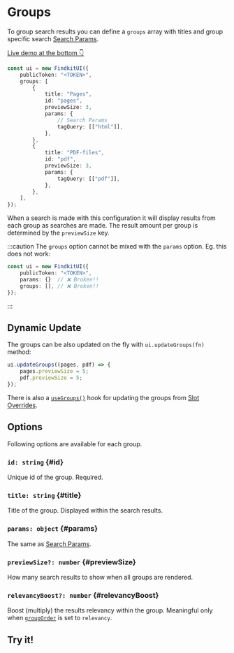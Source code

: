 # Groups

To group search results you can define a `groups` array with titles and group
specific search [Search Params](/ui/api/params).

[Live demo at the bottom 👇](#try-it)

```ts
const ui = new FindkitUI({
	publicToken: "<TOKEN>",
	groups: [
		{
			title: "Pages",
			id: "pages",
			previewSize: 3,
			params: {
				// Search Params
				tagQuery: [["html"]],
			},
		},
		{
			title: "PDF-files",
			id: "pdf",
			previewSize: 3,
			params: {
				tagQuery: [["pdf"]],
			},
		},
	],
});
```

When a search is made with this configuration it will display results from each
group as searches are made. The result amount per group is determined by the
`previewSize` key.

:::caution
The `groups` option cannot be mixed with the `params` option. Eg. this does not work:

```ts
const ui = new FindkitUI({
	publicToken: "<TOKEN>",
	params: {}  // ❌ Broken!!
	groups: [], // ❌ Broken!!
});
```

:::

## Dynamic Update

The groups can be also updated on the fly with `ui.updateGroups(fn)` method:

```ts
ui.updateGroups((pages, pdf) => {
	pages.previewSize = 5;
	pdf.previewSize = 5;
});
```

There is also a [`useGroups()`](/ui/slot-overrides/hooks#usegroups) hook for updating the groups from [Slot Overrides](/ui/slot-overrides/).

## Options

Following options are available for each group.

### `id: string` {#id}

Unique id of the group. Required.

### `title: string` {#title}

Title of the group. Displayed within the search results.

### `params: object` {#params}

The same as [Search Params](/ui/api/params).

### `previewSize?: number` {#previewSize}

How many search results to show when all groups are rendered.

### `relevancyBoost?: number` {#relevancyBoost}

Boost (multiply) the results relevancy within the group. Meaningful only when
[`groupOrder`](/ui/api/#groupOrder) is set to `relevancy`.

## Try it!

<Codesandbox example="static/grouping" />
